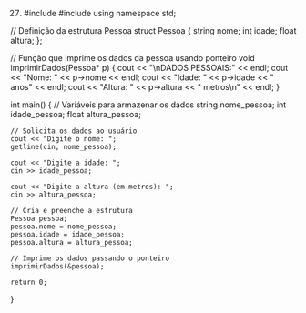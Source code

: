 27. #include <iostream>
#include <string>
using namespace std;

// Definição da estrutura Pessoa
struct Pessoa {
    string nome;
    int idade;
    float altura;
};

// Função que imprime os dados da pessoa usando ponteiro
void imprimirDados(Pessoa* p) {
    cout << "\nDADOS PESSOAIS:" << endl;
    cout << "Nome: " << p->nome << endl;
    cout << "Idade: " << p->idade << " anos" << endl;
    cout << "Altura: " << p->altura << " metros\n" << endl;
}

int main() {
    // Variáveis para armazenar os dados
    string nome_pessoa;
    int idade_pessoa;
    float altura_pessoa;

    // Solicita os dados ao usuário
    cout << "Digite o nome: ";
    getline(cin, nome_pessoa);

    cout << "Digite a idade: ";
    cin >> idade_pessoa;

    cout << "Digite a altura (em metros): ";
    cin >> altura_pessoa;

    // Cria e preenche a estrutura
    Pessoa pessoa;
    pessoa.nome = nome_pessoa;
    pessoa.idade = idade_pessoa;
    pessoa.altura = altura_pessoa;

    // Imprime os dados passando o ponteiro
    imprimirDados(&pessoa);

    return 0;
}
